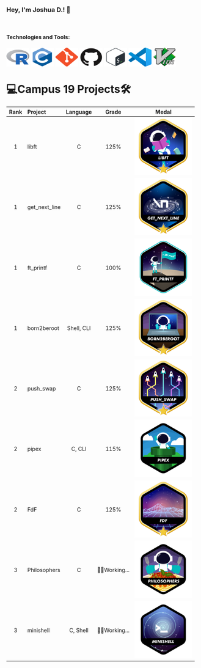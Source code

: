 ### Hey, I'm Joshua D.! 👋   
<div  align="left"> 
  <div style="display: inline_block"><br>
    <h4>Technologies and Tools:</h4>
        <img align="center" alt="c" height="50" width="60" src="https://raw.githubusercontent.com/devicons/devicon/master/icons/r/r-original.svg">
        <img align="center" alt="c" height="50" width="60" src="https://raw.githubusercontent.com/devicons/devicon/master/icons/c/c-original.svg">
        <img align="center" alt="c" height="50" width="60" src="https://raw.githubusercontent.com/devicons/devicon/master/icons/git/git-original.svg">
        <img align="center" alt="c" height="50" width="60" src="https://raw.githubusercontent.com/devicons/devicon/master/icons/github/github-original.svg">
        <img align="center" alt="c" height="50" width="60" src="https://raw.githubusercontent.com/devicons/devicon/master/icons/bash/bash-original.svg">
        <img align="center" alt="c" height="50" width="60" src="https://github.com/devicons/devicon/blob/master/icons/vscode/vscode-original.svg">
        <img align="center" alt="c" height="50" width="60" src="https://github.com/devicons/devicon/blob/master/icons/vim/vim-original.svg">
  </div>
</div>
             
<summary><h1>💻Campus 19 Projects🛠️</></h1></summary>

| Rank | Project | Language | Grade |  Medal |
| :---: | :--- | :---: | :---: | :---: |
| 1 | libft | C | 125% | ![Libft](https://github.com/humbertoarndt/humbertoarndt/blob/main/42_badges/libftm.png)|
| 1 | get_next_line | C | 125% | ![GNL](https://github.com/humbertoarndt/humbertoarndt/blob/main/42_badges/get_next_linem.png)|
| 1 | ft_printf | C | 100% | ![ft_printf](https://github.com/humbertoarndt/humbertoarndt/blob/main/42_badges/ft_printfe.png)|
| 1 | born2beroot | Shell, CLI | 125% | ![Born2beRoot](https://github.com/humbertoarndt/humbertoarndt/blob/main/42_badges/born2berootm.png)|
| 2 | push_swap | C | 125% | ![push_swap](https://github.com/humbertoarndt/humbertoarndt/blob/main/42_badges/push_swapm.png)|
| 2 | pipex | C, CLI | 115% | ![pipex](https://github.com/humbertoarndt/humbertoarndt/blob/main/42_badges/pipexn.png)|
| 2 | FdF | C | 125% | ![FdF](https://github.com/humbertoarndt/humbertoarndt/blob/main/42_badges/fdfm.png)|
| 3 | Philosophers | C | 🔨🔨Working... | ![Philosophers](https://github.com/humbertoarndt/humbertoarndt/blob/main/42_badges/philosophersn.png)|
| 3 | minishell | C, Shell | 🔨🔨Working... | ![minishell](https://github.com/humbertoarndt/humbertoarndt/blob/main/42_badges/minishelln.png)|

